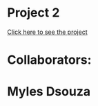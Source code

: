 <h1>Project 2</h1>

[Click here to see the project](http://historysite.eastus.azurecontainer.io)

<h1>Collaborators:</h1>
<h1>Myles Dsouza</h1>